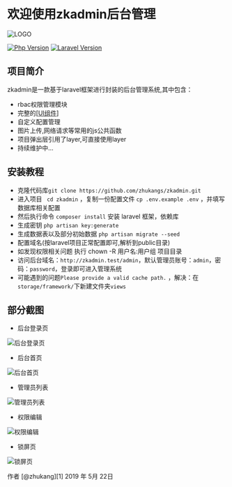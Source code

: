 # 欢迎使用zkadmin后台管理

![LOGO](https://test1-1256003521.cos.ap-guangzhou.myqcloud.com/static/zkadmin/logo.png)


[![Php Version](https://img.shields.io/badge/php-%3E=7.2-brightgreen.svg?maxAge=2592000)](https://secure.php.net/)
[![Laravel Version](https://img.shields.io/badge/laravel-%3E=5.8-brightgreen.svg?maxAge=2592000)](https://laravel.com/)

## 项目简介

zkadmin是一款基于laravel框架进行封装的后台管理系统,其中包含：

- rbac权限管理模块
- 完整的[[UI组件](http://zkms.zam9.com/)]
- 自定义配置管理
- 图片上传,网络请求等常用的js公共函数
- 项目弹出层引用了layer,可直接使用layer
- 持续维护中...

## 安装教程

- 克隆代码库`git clone https://github.com/zhukangs/zkadmin.git` 
- 进入项目 ` cd zkadmin`  ，复制一份配置文件 `cp .env.example .env` ，并填写数据库相关配置
- 然后执行命令 `composer install` 安装 laravel 框架，依赖库
- 生成密钥 `php artisan key:generate`
- 生成数据表以及部分初始数据 `php artisan migrate --seed` 
- 配置域名(按laravel项目正常配置即可,解析到public目录)
- 如发现权限相关问题 执行 chown -R 用户名:用户组 项目目录
- 访问后台域名：`http://zkadmin.test/admin`，默认管理员账号：`admin`，密码：`password`，登录即可进入管理系统
- 可能遇到的问题`Please provide a valid cache path.` ，解决：在`storage/framework/`下新建文件夹`views`



## 部分截图

- 后台登录页

![后台登录页](https://test1-1256003521.cos.ap-guangzhou.myqcloud.com/static/zkadmin/login.png)

- 后台首页

![后台首页](https://test1-1256003521.cos.ap-guangzhou.myqcloud.com/static/zkadmin/index.jpg)

- 管理员列表

![管理员列表](https://test1-1256003521.cos.ap-guangzhou.myqcloud.com/static/zkadmin/admin_index.jpg)

- 权限编辑

![权限编辑](https://test1-1256003521.cos.ap-guangzhou.myqcloud.com/static/zkadmin/permission_edit.jpg)

- 锁屏页

![锁屏页](https://test1-1256003521.cos.ap-guangzhou.myqcloud.com/static/zkadmin/lock.jpg)





作者 [@zhukang][1]
2019 年 5月 22日    